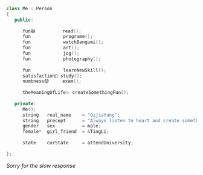 ```cpp
class Me : Person
{
   public:
   
      fun😄          read();
      fun            programe();
      fun            watchBangumi();
      fun            art();
      fun            jog();
      fun            photography();
      
      fun            learnNewSkill();
      satisfaction🌱 study();
      numbness😧     exam();
      
      theMeaningOfLife✨ createSomethingFun();
      
   private:
      Me();
      string   real_name    = "QijiaYang";
      string   precept      = "Always listen to heart and create something fun";
      gender   sex          = male;
      female*  girl_friend  = &TingLi;
      
      state    curState     = attendUniversity;
      
};
```

*Sorry for the slow response*

<!--
**MrAMS/MrAMS** is a ✨ _special_ ✨ repository because its `README.md` (this file) appears on your GitHub profile.

Here are some ideas to get you started:

- 🔭 I’m currently working on ...
- 🌱 I’m currently learning ...
- 👯 I’m looking to collaborate on ...
- 🤔 I’m looking for help with ...
- 💬 Ask me about ...
- 📫 How to reach me: ...
- 😄 Pronouns: ...
- ⚡ Fun fact: ...
-->
